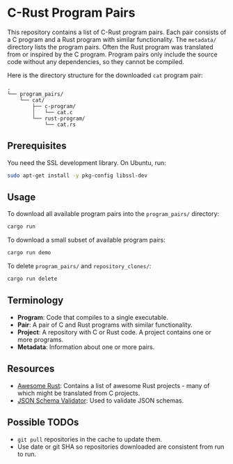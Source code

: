 # C-Rust Program Pairs

This repository contains a list of C-Rust program pairs.  Each pair consists of
a C program and a Rust program with similar functionality.  The `metadata/`
directory lists the program pairs.  Often the Rust program was translated from
or inspired by the C program.  Program pairs only include the source code
without any dependencies, so they cannot be compiled.

Here is the directory structure for the downloaded `cat` program pair:

```tree
.
└── program_pairs/
    └── cat/
        ├── c-program/
        │   └── cat.c
        └── rust-program/
            └── cat.rs
```

## Prerequisites

You need the SSL development library.  On Ubuntu, run:

```sh
sudo apt-get install -y pkg-config libssl-dev
```

## Usage

To download all available program pairs into the `program_pairs/` directory:

```sh
cargo run
```

To download a small subset of available program pairs:

```sh
cargo run demo
```

To delete `program_pairs/` and `repository_clones/`:

```sh
cargo run delete
```

## Terminology

- **Program**: Code that compiles to a single executable.
- **Pair**: A pair of C and Rust programs with similar functionality.
- **Project**: A repository with C or Rust code.
  A project contains one or more programs.
- **Metadata**: Information about one or more pairs.

## Resources

- [Awesome Rust](https://github.com/rust-unofficial/awesome-rust): Contains a
  list of awesome Rust projects - many of which might be translated from C
  projects.
- [JSON Schema Validator](https://www.jsonschemavalidator.net/): Used to
  validate JSON schemas.

## Possible TODOs

- `git pull` repositories in the cache to update them.
- Use date or git SHA so repositories downloaded are consistent from run to run.
